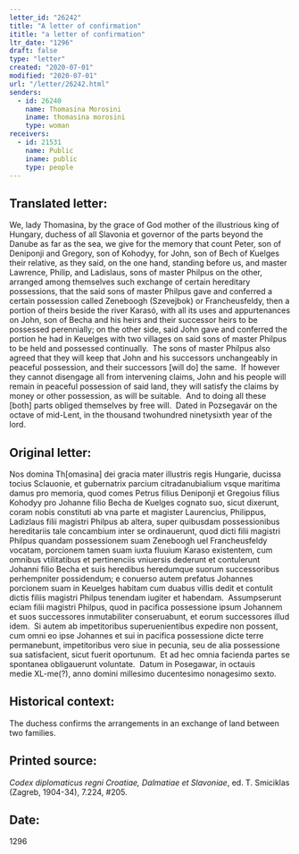 ```yaml
---
letter_id: "26242"
title: "A letter of confirmation"
ititle: "a letter of confirmation"
ltr_date: "1296"
draft: false
type: "letter"
created: "2020-07-01"
modified: "2020-07-01"
url: "/letter/26242.html"
senders:
  - id: 26240
    name: Thomasina Morosini
    iname: thomasina morosini
    type: woman
receivers:
  - id: 21531
    name: Public
    iname: public
    type: people
---
```

<h2> Translated letter:</h2><p>We, lady Thomasina, by the grace of God mother of the illustrious king of Hungary, duchess of all Slavonia et governor of the parts beyond the Danube as far as the sea, we give for the memory that count Peter, son of Deniponji and Gregory, son of Kohodyy, for John, son of Bech of Kuelges their relative, as they said, on the one hand, standing before us, and master Lawrence, Philip, and Ladislaus, sons of master Philpus on the other, arranged among themselves such exchange of certain hereditary possessions, that the said sons of master Philpus gave and conferred a certain possession called Zeneboogh (Szevejbok) or Francheusfeldy, then a portion of theirs beside the river Karasó, with all its uses and appurtenances on John, son of Becha and his heirs and their successor heirs to be possessed perennially; on the other side, said John gave and conferred the portion he had in Keuelges with two villages on said sons of master Philpus to be held and possessed continually.&nbsp; The sons of master Philpus also agreed that they will keep that John and his successors unchangeably in peaceful possession, and their successors [will do] the same.&nbsp; If however they cannot disengage all from intervening claims, John and his people will remain in peaceful possession of said land, they will satisfy the claims by money or other possession, as will be suitable.&nbsp; And to doing all these [both] parts obliged themselves by free will.&nbsp; Dated in Pozsegavár on the octave of mid-Lent, in the thousand twohundred ninetysixth year of the lord.</p><h2 class="mt-4"> Original letter:</h2><p>Nos domina Th[omasina] dei gracia mater illustris regis Hungarie, ducissa tocius Sclauonie, et gubernatrix parcium citradanubialium vsque maritima damus pro memoria, quod comes Petrus filius&nbsp;Deniponji et Gregoius filius Kohodyy pro Johanne filio Becha de Kuelges cognato suo, sicut dixerunt, coram nobis constituti ab vna parte et magister Laurencius, Philippus, Ladizlaus filii magistri Philpus ab altera, super quibusdam possessionibus hereditariis tale concambium inter se ordinauerunt, quod dicti filii magistri Philpus quandam possessionem suam Zeneboogh uel Francheusfeldy vocatam, porcionem tamen suam iuxta fluuium Karaso existentem, cum omnibus vtilitatibus et pertinenciis vniuersis dederunt et contulerunt Johanni filio Becha et suis heredibus heredumque suorum successoribus perhempniter possidendum; e conuerso autem prefatus Johannes porcionem suam in Keuelges habitam cum duabus villis dedit et contulit dictis filiis magistri Philpus tenendam iugiter et habendam.&nbsp; Assumpserunt eciam filii magistri Philpus, quod in pacifica possessione ipsum Johannem et suos successores inmutabiliter conseruabunt, et eorum successores illud idem.&nbsp; Si autem ab impetitoribus superuenientibus expedire non possent, cum omni eo ipse Johannes et sui in pacifica possessione dicte terre permanebunt, impetitoribus vero siue in pecunia, seu de alia possessione sua satisfacient, sicut fuerit oportunum.&nbsp; Et ad hec omnia facienda partes se spontanea obligauerunt voluntate.&nbsp; Datum in Posegawar, in octauis medie&nbsp;XL-me(?), anno domini millesimo ducentesimo nonagesimo sexto.</p><h2 class="mt-4"> Historical context:</h2><p>The duchess confirms the arrangements in an exchange of land between two families.</p><h2 class="mt-4"> Printed source:</h2><p><i>Codex diplomaticus regni Croatiae, Dalmatiae et Slavoniae</i>, ed. T. Smiciklas (Zagreb, 1904-34), 7.224, #205.&nbsp;&nbsp;</p><h2 class="mt-4"> Date:</h2>1296